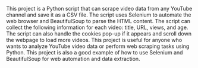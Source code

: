 This project is a Python script that can scrape video data from any YouTube channel and save it as a CSV file. The script uses Selenium to automate the web browser and BeautifulSoup to parse the HTML content. The script can collect the following information for each video: title, URL, views, and age. The script can also handle the cookies pop-up if it appears and scroll down the webpage to load more videos.
This project is useful for anyone who wants to analyze YouTube video data or perform web scraping tasks using Python. This project is also a good example of how to use Selenium and BeautifulSoup for web automation and data extraction.
